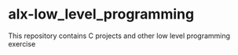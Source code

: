 # alx-low_level_programming
This repository contains C projects and other low level programming exercise
